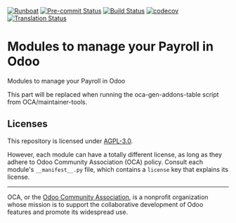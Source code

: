 
[![Runboat](https://img.shields.io/badge/runboat-Try%20me-875A7B.png)](https://runboat.odoo-community.org/builds?repo=OCA/payroll&target_branch=15.0)
[![Pre-commit Status](https://github.com/OCA/payroll/actions/workflows/pre-commit.yml/badge.svg?branch=15.0)](https://github.com/OCA/payroll/actions/workflows/pre-commit.yml?query=branch%3A15.0)
[![Build Status](https://github.com/OCA/payroll/actions/workflows/test.yml/badge.svg?branch=15.0)](https://github.com/OCA/payroll/actions/workflows/test.yml?query=branch%3A15.0)
[![codecov](https://codecov.io/gh/OCA/payroll/branch/15.0/graph/badge.svg)](https://codecov.io/gh/OCA/payroll)
[![Translation Status](https://translation.odoo-community.org/widgets/payroll-15-0/-/svg-badge.svg)](https://translation.odoo-community.org/engage/payroll-15-0/?utm_source=widget)

<!-- /!\ do not modify above this line -->

# Modules to manage your Payroll in Odoo

Modules to manage your Payroll in Odoo

<!-- /!\ do not modify below this line -->

<!-- prettier-ignore-start -->

[//]: # (addons)

This part will be replaced when running the oca-gen-addons-table script from OCA/maintainer-tools.

[//]: # (end addons)

<!-- prettier-ignore-end -->

## Licenses

This repository is licensed under [AGPL-3.0](LICENSE).

However, each module can have a totally different license, as long as they adhere to Odoo Community Association (OCA)
policy. Consult each module's `__manifest__.py` file, which contains a `license` key
that explains its license.

----
OCA, or the [Odoo Community Association](http://odoo-community.org/), is a nonprofit
organization whose mission is to support the collaborative development of Odoo features
and promote its widespread use.
